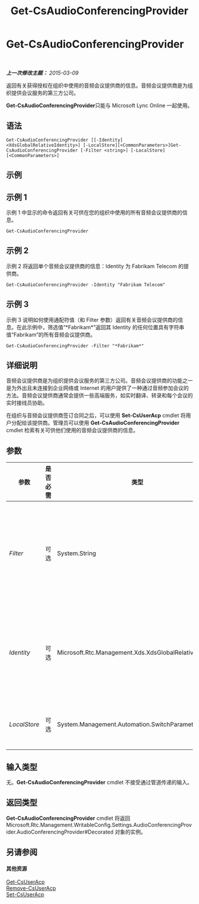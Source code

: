 ﻿---
title: Get-CsAudioConferencingProvider
TOCTitle: Get-CsAudioConferencingProvider
ms:assetid: 4632e9d0-aa87-459f-ad7e-27125c11da5b
ms:mtpsurl: https://technet.microsoft.com/zh-cn/library/JJ994030(v=OCS.15)
ms:contentKeyID: 52061007
ms.date: 05/19/2016
mtps_version: v=OCS.15
ms.translationtype: HT
---

# Get-CsAudioConferencingProvider

 

_**上一次修改主题：** 2015-03-09_

返回有关获得授权在组织中使用的音频会议提供商的信息。音频会议提供商是为组织提供会议服务的第三方公司。

**Get-CsAudioConferencingProvider**只能与 Microsoft Lync Online 一起使用。

## 语法

    Get-CsAudioConferencingProvider [[-Identity] <XdsGlobalRelativeIdentity>] [-LocalStore][<CommonParameters>]Get-CsAudioConferencingProvider [-Filter <string>] [-LocalStore] [<CommonParameters>]

## 示例

## 示例 1

示例 1 中显示的命令返回有关可供在您的组织中使用的所有音频会议提供商的信息。

    Get-CsAudioConferencingProvider

## 示例 2

示例 2 将返回单个音频会议提供商的信息：Identity 为 Fabrikam Telecom 的提供商。

    Get-CsAudioConferencingProvider -Identity "Fabrikam Telecom"

## 示例 3

示例 3 说明如何使用通配符值（和 Filter 参数）返回有关音频会议提供商的信息。在此示例中，筛选值“\*Fabrikam\*”返回其 Identity 的任何位置具有字符串值“Fabrikam”的所有音频会议提供商。

    Get-CsAudioConferencingProvider -Filter "*Fabrikam*"

## 详细说明

音频会议提供商是为组织提供会议服务的第三方公司。音频会议提供商的功能之一是为外出且未连接到企业网络或 Internet 的用户提供了一种通过音频参加会议的方法。音频会议提供商通常会提供一些高端服务，如实时翻译、转录和每个会议的实时接线员协助。

在组织与音频会议提供商签订合同之后，可以使用 **Set-CsUserAcp** cmdlet 将用户分配给该提供商。管理员可以使用 **Get-CsAudioConferencingProvider** cmdlet 检索有关可供他们使用的音频会议提供商的信息。

## 参数


<table>
<colgroup>
<col style="width: 25%" />
<col style="width: 25%" />
<col style="width: 25%" />
<col style="width: 25%" />
</colgroup>
<thead>
<tr class="header">
<th>参数</th>
<th>是否必需</th>
<th>类型</th>
<th>说明</th>
</tr>
</thead>
<tbody>
<tr class="odd">
<td><p><em>Filter</em></p></td>
<td><p>可选</p></td>
<td><p>System.String</p></td>
<td><p>使您可以在指示要返回的音频会议提供商时使用通配符。例如，此语法返回有关其 Identity 中某位置包含字符串值“fabrikam”的所有音频会议提供商的信息：</p>
<p>-Filter &quot;*fabrikam*&quot;</p>
<p>请注意，不能在同一个命令中同时使用 Filter 参数和 Identity 参数。</p></td>
</tr>
<tr class="even">
<td><p><em>Identity</em></p></td>
<td><p>可选</p></td>
<td><p>Microsoft.Rtc.Management.Xds.XdsGlobalRelativeIdentity</p></td>
<td><p>要返回的音频会议提供商的唯一标识符。例如：</p>
<p>-Identity &quot;Fabrikam Telecom&quot;</p>
<p>如果命令中既没有 Identity 参数，也没有 Filter 参数，<strong>Get-CsAudioConferencingProvider</strong> cmdlet 将返回所有可用提供商的信息。</p></td>
</tr>
<tr class="odd">
<td><p><em>LocalStore</em></p></td>
<td><p>可选</p></td>
<td><p>System.Management.Automation.SwitchParameter</p></td>
<td><p>从中央管理存储的本地副本中检索音频会议提供商数据，而不是从中央管理存储自身中进行检索。</p></td>
</tr>
</tbody>
</table>


## 输入类型

无。**Get-CsAudioConferencingProvider** cmdlet 不接受通过管道传递的输入。

## 返回类型

**Get-CsAudioConferencingProvider** cmdlet 将返回 Microsoft.Rtc.Management.WritableConfig.Settings.AudioConferencingProvider.AudioConferencingProvider\#Decorated 对象的实例。

## 另请参阅

#### 其他资源

[Get-CsUserAcp](get-csuseracp.md)  
[Remove-CsUserAcp](remove-csuseracp.md)  
[Set-CsUserAcp](set-csuseracp.md)

